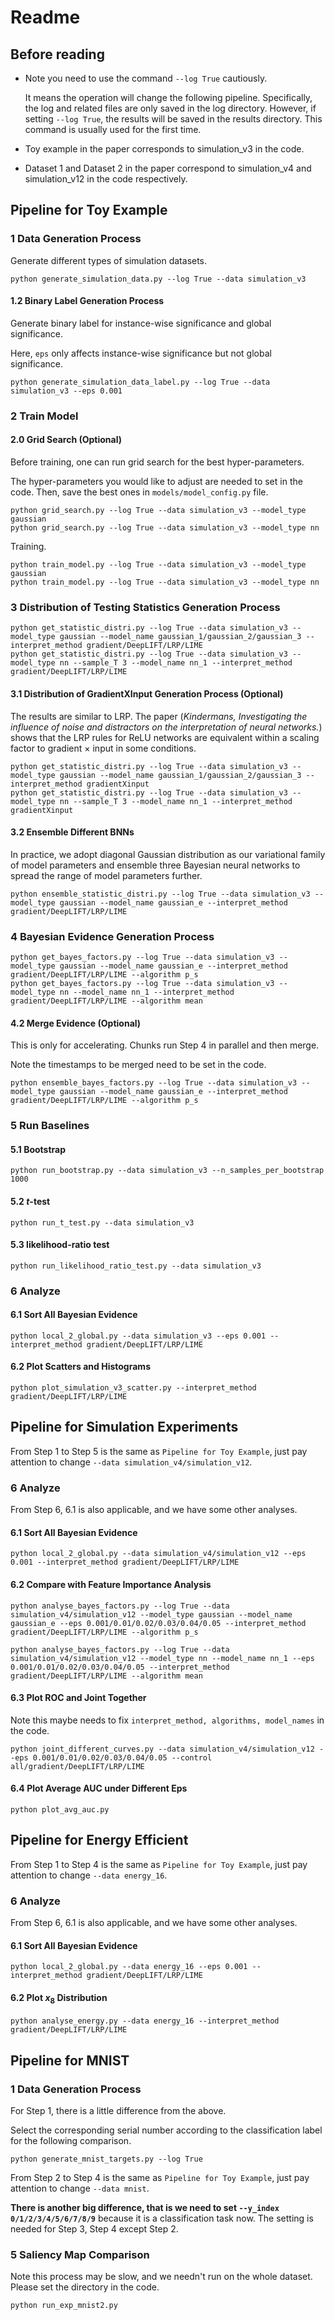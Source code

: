 # Readme

## Before reading

* Note you need to use the command `--log True` cautiously.

  It means the operation will change the following pipeline. Specifically, the log and related files are only saved in the log directory. However, if setting `--log True`, the results will be saved in the results directory. This command is usually used for the first time.

* Toy example in the paper corresponds to simulation_v3 in the code.

* Dataset 1 and Dataset 2 in the paper correspond to simulation_v4 and simulation_v12 in the code respectively.

## Pipeline for Toy Example

### 1 Data Generation Process

Generate different types of simulation datasets.

```shell
python generate_simulation_data.py --log True --data simulation_v3
```

#### 1.2 Binary Label Generation Process

Generate binary label for instance-wise significance and global significance.

Here, `eps` only affects instance-wise significance but not global significance.

```shell
python generate_simulation_data_label.py --log True --data simulation_v3 --eps 0.001
```

### 2 Train Model

#### 2.0 Grid Search (Optional)

Before training, one can run grid search for the best hyper-parameters.

The hyper-parameters you would like to adjust are needed to set in the code. Then, save the best ones in `models/model_config.py` file.

```shell
python grid_search.py --log True --data simulation_v3 --model_type gaussian
python grid_search.py --log True --data simulation_v3 --model_type nn
```

Training.

```shell
python train_model.py --log True --data simulation_v3 --model_type gaussian
python train_model.py --log True --data simulation_v3 --model_type nn
```

### 3 Distribution of Testing Statistics Generation Process

```shell
python get_statistic_distri.py --log True --data simulation_v3 --model_type gaussian --model_name gaussian_1/gaussian_2/gaussian_3 --interpret_method gradient/DeepLIFT/LRP/LIME
python get_statistic_distri.py --log True --data simulation_v3 --model_type nn --sample_T 3 --model_name nn_1 --interpret_method gradient/DeepLIFT/LRP/LIME
```

#### 3.1 Distribution of GradientXInput Generation Process (Optional)

The results are similar to LRP. The paper (*Kindermans, Investigating the influence of noise and distractors on the interpretation of neural networks.*) shows that the LRP rules for ReLU networks are equivalent within a scaling factor to gradient × input in some conditions.

```shell
python get_statistic_distri.py --log True --data simulation_v3 --model_type gaussian --model_name gaussian_1/gaussian_2/gaussian_3 --interpret_method gradientXinput
python get_statistic_distri.py --log True --data simulation_v3 --model_type nn --sample_T 3 --model_name nn_1 --interpret_method gradientXinput
```

#### 3.2 Ensemble Different BNNs

In practice, we adopt diagonal Gaussian distribution as our variational family of model parameters and ensemble three Bayesian neural networks to spread the range of model parameters further.

```shell
python ensemble_statistic_distri.py --log True --data simulation_v3 --model_type gaussian --model_name gaussian_e --interpret_method gradient/DeepLIFT/LRP/LIME
```

### 4 Bayesian Evidence Generation Process

```shell
python get_bayes_factors.py --log True --data simulation_v3 --model_type gaussian --model_name gaussian_e --interpret_method gradient/DeepLIFT/LRP/LIME --algorithm p_s
python get_bayes_factors.py --log True --data simulation_v3 --model_type nn --model_name nn_1 --interpret_method gradient/DeepLIFT/LRP/LIME --algorithm mean
```

#### 4.2 Merge Evidence (Optional)

This is only for accelerating. Chunks run Step 4 in parallel and then merge.

Note the timestamps to be merged need to be set in the code.

```shell
python ensemble_bayes_factors.py --log True --data simulation_v3 --model_type gaussian --model_name gaussian_e --interpret_method gradient/DeepLIFT/LRP/LIME --algorithm p_s
```

### 5 Run Baselines

#### 5.1 Bootstrap

```shell
python run_bootstrap.py --data simulation_v3 --n_samples_per_bootstrap 1000
```

#### 5.2 *t*-test

```shell
python run_t_test.py --data simulation_v3
```

#### 5.3 likelihood-ratio test

```shell
python run_likelihood_ratio_test.py --data simulation_v3
```

### 6 Analyze

#### 6.1 Sort All Bayesian Evidence

```shell
python local_2_global.py --data simulation_v3 --eps 0.001 --interpret_method gradient/DeepLIFT/LRP/LIME
```

#### 6.2 Plot Scatters and Histograms

```shell
python plot_simulation_v3_scatter.py --interpret_method gradient/DeepLIFT/LRP/LIME
```

## Pipeline for Simulation Experiments

From Step 1 to Step 5 is the same as `Pipeline for Toy Example`, just pay attention to change `--data simulation_v4/simulation_v12`.

### 6 Analyze

From Step 6, 6.1 is also applicable, and we have some other analyses.

#### 6.1 Sort All Bayesian Evidence

```shell
python local_2_global.py --data simulation_v4/simulation_v12 --eps 0.001 --interpret_method gradient/DeepLIFT/LRP/LIME
```

#### 6.2 Compare with Feature Importance Analysis

```shell
python analyse_bayes_factors.py --log True --data simulation_v4/simulation_v12 --model_type gaussian --model_name gaussian_e --eps 0.001/0.01/0.02/0.03/0.04/0.05 --interpret_method gradient/DeepLIFT/LRP/LIME --algorithm p_s

python analyse_bayes_factors.py --log True --data simulation_v4/simulation_v12 --model_type nn --model_name nn_1 --eps 0.001/0.01/0.02/0.03/0.04/0.05 --interpret_method gradient/DeepLIFT/LRP/LIME --algorithm mean
```

#### 6.3 Plot ROC and Joint Together

Note this maybe needs to fix `interpret_method, algorithms, model_names` in the code.

```shell
python joint_different_curves.py --data simulation_v4/simulation_v12 --eps 0.001/0.01/0.02/0.03/0.04/0.05 --control all/gradient/DeepLIFT/LRP/LIME
```

#### 6.4 Plot Average AUC under Different Eps

```shell
python plot_avg_auc.py
```

## Pipeline for Energy Efficient

From Step 1 to Step 4 is the same as `Pipeline for Toy Example`, just pay attention to change `--data energy_16`.

### 6 Analyze

From Step 6, 6.1 is also applicable, and we have some other analyses.

#### 6.1 Sort All Bayesian Evidence

```shell
python local_2_global.py --data energy_16 --eps 0.001 --interpret_method gradient/DeepLIFT/LRP/LIME
```

#### 6.2 Plot $x_8$ Distribution

```shell
python analyse_energy.py --data energy_16 --interpret_method gradient/DeepLIFT/LRP/LIME
```

## Pipeline for MNIST

### 1 Data Generation Process

For Step 1, there is a little difference from the above.

Select the corresponding serial number according to the classification label for the following comparison.

```shell
python generate_mnist_targets.py --log True
```

From Step 2 to Step 4 is the same as `Pipeline for Toy Example`, just pay attention to change `--data mnist`.

**There is another big difference, that is we need to set `--y_index 0/1/2/3/4/5/6/7/8/9`** because it is a classification task now. The setting is needed for Step 3, Step 4 except Step 2.

### 5 Saliency Map Comparison

Note this process may be slow, and we needn't run on the whole dataset. Please set the directory in the code.

```shell
python run_exp_mnist2.py
```


